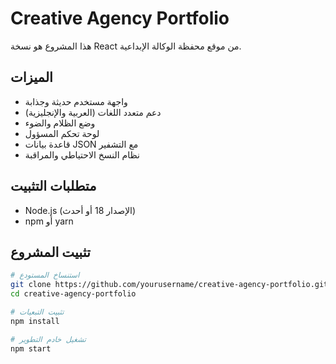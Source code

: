 # Creative Agency Portfolio

هذا المشروع هو نسخة React من موقع محفظة الوكالة الإبداعية.

## الميزات

- واجهة مستخدم حديثة وجذابة
- دعم متعدد اللغات (العربية والإنجليزية)
- وضع الظلام والضوء
- لوحة تحكم المسؤول
- قاعدة بيانات JSON مع التشفير
- نظام النسخ الاحتياطي والمراقبة

## متطلبات التثبيت

- Node.js (الإصدار 18 أو أحدث)
- npm أو yarn

## تثبيت المشروع

```bash
# استنساخ المستودع
git clone https://github.com/yourusername/creative-agency-portfolio.git
cd creative-agency-portfolio

# تثبيت التبعيات
npm install

# تشغيل خادم التطوير
npm start

